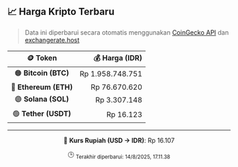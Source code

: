 

<!-- HARGA_KRIPTO -->
## 📈 Harga Kripto Terbaru

> Data ini diperbarui secara otomatis menggunakan [CoinGecko API](https://www.coingecko.com/) dan [exchangerate.host](https://exchangerate.host/)

<div align="center">

| 🪙 Token | 💰 Harga (IDR) |
|:------:|---------------:|
| 🟠 **Bitcoin (BTC)**   | Rp 1.958.748.751 |
| 🔵 **Ethereum (ETH)**  | Rp 76.670.620 |
| 🟣 **Solana (SOL)**    | Rp 3.307.148 |
| 🟢 **Tether (USDT)**   | Rp 16.123 |

---

💱 **Kurs Rupiah (USD → IDR)**: Rp 16.107

🕒 <sub>Terakhir diperbarui: 14/8/2025, 17.11.38</sub>

</div>
<!-- /HARGA_KRIPTO -->